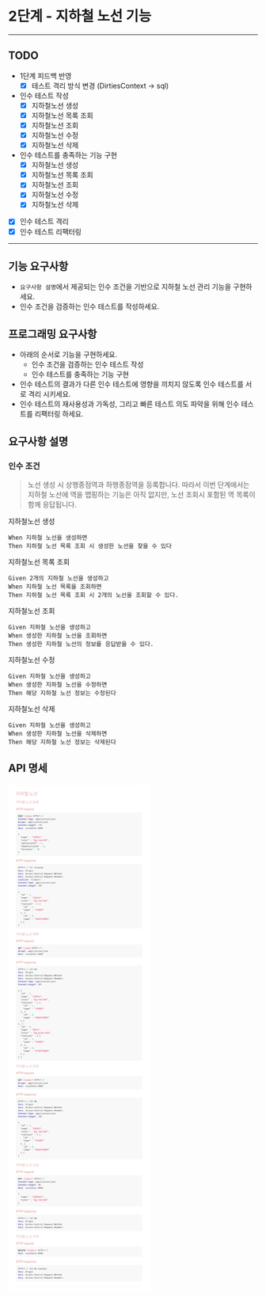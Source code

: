 2단계 - 지하철 노선 기능
===

***

## TODO
- 1단계 피드백 반영
  - [X] 테스트 격리 방식 변경 (DirtiesContext -> sql)
- 인수 테스트 작성
  - [X] 지하철노선 생성
  - [X] 지하철노선 목록 조회
  - [X] 지하철노선 조회
  - [X] 지하철노선 수정
  - [X] 지하철노선 삭제
- 인수 테스트를 충족하는 기능 구현
  - [X] 지하철노선 생성
  - [X] 지하철노선 목록 조회
  - [X] 지하철노선 조회
  - [X] 지하철노선 수정
  - [X] 지하철노선 삭제
- [X] 인수 테스트 격리
- [X] 인수 테스트 리팩터링

***

## 기능 요구사항
- `요구사항 설명`에서 제공되는 인수 조건을 기반으로 지하철 노선 관리 기능을 구현하세요.
- 인수 조건을 검증하는 인수 테스트를 작성하세요.

## 프로그래밍 요구사항
- 아래의 순서로 기능을 구현하세요.
  - 인수 조건을 검증하는 인수 테스트 작성
  - 인수 테스트를 충족하는 기능 구현
- 인수 테스트의 결과가 다른 인수 테스트에 영향을 끼치지 않도록 인수 테스트를 서로 격리 시키세요.
- 인수 테스트의 재사용성과 가독성, 그리고 빠른 테스트 의도 파악을 위해 인수 테스트를 리팩터링 하세요.

## 요구사항 설명
### 인수 조건
> 노선 생성 시 상행종점역과 하행종점역을 등록합니다. 따라서 이번 단계에서는 지하철 노선에 역을 맵핑하는 기능은 아직 없지만, 노선 조회시 포함된 역 목록이 함께 응답됩니다.

지하철노선 생성
```text
When 지하철 노선을 생성하면
Then 지하철 노선 목록 조회 시 생성한 노선을 찾을 수 있다
```
지하철노선 목록 조회
```text
Given 2개의 지하철 노선을 생성하고
When 지하철 노선 목록을 조회하면
Then 지하철 노선 목록 조회 시 2개의 노선을 조회할 수 있다.
```
지하철노선 조회
```text
Given 지하철 노선을 생성하고
When 생성한 지하철 노선을 조회하면
Then 생성한 지하철 노선의 정보를 응답받을 수 있다.
```
지하철노선 수정
```text
Given 지하철 노선을 생성하고
When 생성한 지하철 노선을 수정하면
Then 해당 지하철 노선 정보는 수정된다
```
지하철노선 삭제
```text
Given 지하철 노선을 생성하고
When 생성한 지하철 노선을 삭제하면
Then 해당 지하철 노선 정보는 삭제된다
```

## API 명세
![](./image/step2_api_info.png)
